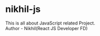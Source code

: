 # nikhil-js
This is all about JavaScript related Project.
<br/>
Author - Nikhil(React JS Developer FD)

